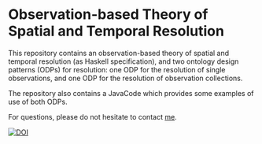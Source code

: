 # Observation-based Theory of Spatial and Temporal Resolution

This repository contains an observation-based theory of spatial and temporal resolution (as Haskell specification), and two ontology design patterns (ODPs) for resolution: one ODP for the resolution of single observations, and one ODP for the resolution of observation collections.

The repository also contains a JavaCode which provides some examples of use of both ODPs. 

For questions, please do not hesitate to contact [me](https://sites.google.com/site/aurioldegbelo/).

[![DOI](https://zenodo.org/badge/64927403.svg)](https://zenodo.org/badge/latestdoi/64927403)




